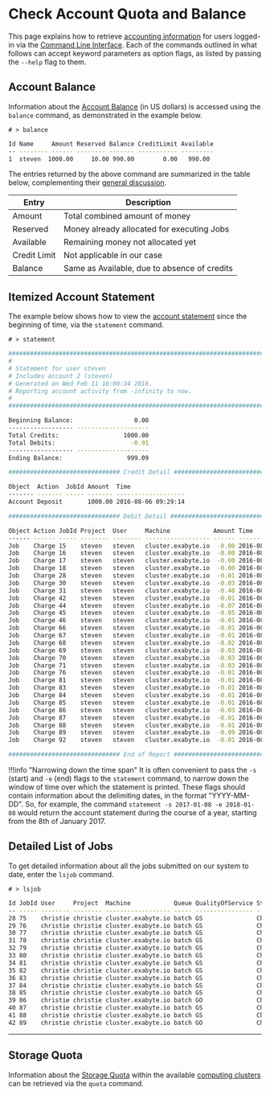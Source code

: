 # Check Account Quota and Balance

This page explains how to retrieve [accounting information](../../accounts/overview.md) for users logged-in via the [Command Line Interface](../overview.md). Each of the commands outlined in what follows can accept keyword parameters as option flags, as listed by passing the `--help` flag to them.


## Account Balance

Information about the [Account Balance](../../accounts/balance.md) (in US dollars) is accessed using the `balance` command, as demonstrated in the example below.

`# > balance`

```bash
Id Name     Amount Reserved Balance CreditLimit Available
-- -------- ------ -------- ------- ----------- ---------
1  steven  1000.00     10.00 990.00        0.00   990.00
```

The entries returned by the above command are summarized in the table below, complementing their [general discussion](../../accounts/balance.md).

| Entry | Description |
|------|---------|
| Amount | Total combined amount of money |
| Reserved | Money already allocated for executing Jobs |
| Available | Remaining money not allocated yet |
| Credit Limit | Not applicable in our case |
| Balance | Same as Available, due to absence of credits | 


## Itemized Account Statement

The example below shows how to view the [account statement](../../accounts/payments-charges.md) since the beginning of time, via the `statement` command.

`# > statement`

```bash
################################################################################
#
# Statement for user steven
# Includes account 2 (steven)
# Generated on Wed Feb 11 16:00:34 2016.
# Reporting account activity from -infinity to now.
#
################################################################################

Beginning Balance:                 0.00
------------------ --------------------
Total Credits:                  1000.00
Total Debits:                     -0.91
------------------ --------------------
Ending Balance:                  999.09

############################### Credit Detail ##################################

Object  Action  JobId Amount  Time
------- ------- ----- ------- -------------------
Account Deposit       1000.00 2016-08-06 09:29:14

############################### Debit Detail ###################################

Object Action JobId Project  User     Machine            Amount Time
------ ------ ----- -------- -------- ------------------ ------ -------------------
Job    Charge 15    steven   steven   cluster.exabyte.io  -0.00 2016-08-08 04:09:51
Job    Charge 16    steven   steven   cluster.exabyte.io  -0.00 2016-08-08 04:10:35
Job    Charge 17    steven   steven   cluster.exabyte.io  -0.00 2016-08-08 04:28:08
Job    Charge 18    steven   steven   cluster.exabyte.io  -0.00 2016-08-08 04:28:21
Job    Charge 28    steven   steven   cluster.exabyte.io  -0.01 2016-08-08 06:48:42
Job    Charge 30    steven   steven   cluster.exabyte.io  -0.03 2016-08-08 09:53:29
Job    Charge 31    steven   steven   cluster.exabyte.io  -0.40 2016-08-08 12:25:53
Job    Charge 42    steven   steven   cluster.exabyte.io  -0.01 2016-08-09 14:13:29
Job    Charge 44    steven   steven   cluster.exabyte.io  -0.07 2016-08-09 14:21:25
Job    Charge 45    steven   steven   cluster.exabyte.io  -0.05 2016-08-09 14:23:33
Job    Charge 46    steven   steven   cluster.exabyte.io  -0.01 2016-08-09 14:28:13
Job    Charge 66    steven   steven   cluster.exabyte.io  -0.01 2016-08-10 08:46:56
Job    Charge 67    steven   steven   cluster.exabyte.io  -0.01 2016-08-10 08:50:09
Job    Charge 68    steven   steven   cluster.exabyte.io  -0.02 2016-08-10 08:53:15
Job    Charge 69    steven   steven   cluster.exabyte.io  -0.03 2016-08-10 09:02:38
Job    Charge 70    steven   steven   cluster.exabyte.io  -0.03 2016-08-10 09:33:31
Job    Charge 71    steven   steven   cluster.exabyte.io  -0.03 2016-08-10 12:00:42
Job    Charge 76    steven   steven   cluster.exabyte.io  -0.01 2016-08-11 01:41:50
Job    Charge 81    steven   steven   cluster.exabyte.io  -0.01 2016-08-11 02:28:48
Job    Charge 83    steven   steven   cluster.exabyte.io  -0.01 2016-08-11 03:54:15
Job    Charge 84    steven   steven   cluster.exabyte.io  -0.01 2016-08-11 03:56:04
Job    Charge 85    steven   steven   cluster.exabyte.io  -0.01 2016-08-11 03:58:12
Job    Charge 86    steven   steven   cluster.exabyte.io  -0.03 2016-08-11 05:34:53
Job    Charge 87    steven   steven   cluster.exabyte.io  -0.01 2016-08-11 05:44:15
Job    Charge 88    steven   steven   cluster.exabyte.io  -0.01 2016-08-11 06:56:45
Job    Charge 89    steven   steven   cluster.exabyte.io  -0.09 2016-08-11 07:01:45
Job    Charge 92    steven   steven   cluster.exabyte.io  -0.01 2016-08-11 11:57:44

############################### End of Report ##################################

```

!!!info "Narrowing down the time span"
    It is often convenient to pass the `-s` (start) and `-e` (end) flags to the `statement` command, to narrow down the window of time over which the statement is printed. These flags should contain information about the delimiting dates, in the format "YYYY-MM-DD". So, for example, the command `statement -s 2017-01-08 -e 2018-01-08` would return the account statement during the course of a year, starting from the 8th of January 2017. 


## Detailed List of Jobs

To get detailed information about all the jobs submitted on our system to date, enter the `lsjob` command.

`# > lsjob`

```bash
Id JobId User     Project  Machine            Queue QualityOfService Stage   Charge Processors Nodes WallDuration StartTime           EndTime             Description
-- ----- -------- -------- ------------------ ----- ---------------- ------- ------ ---------- ----- ------------ ------------------- ------------------- -----------
28 75    christie christie cluster.exabyte.io batch GS               Charge    0.00 8                109          2016-08-11 01:36:58 2016-08-11 01:38:47
29 76    christie christie cluster.exabyte.io batch GS               Charge    0.01 16               71           2016-08-11 01:40:38 2016-08-11 01:41:49
30 77    christie christie cluster.exabyte.io batch GS               Charge    0.00 16               6            2016-08-11 02:24:38 2016-08-11 02:24:44
31 78    christie christie cluster.exabyte.io batch GS               Charge    0.00 16               5            2016-08-11 02:25:41 2016-08-11 02:25:46
32 79    christie christie cluster.exabyte.io batch GS               Charge    0.00 16               6            2016-08-11 02:25:57 2016-08-11 02:26:03
33 80    christie christie cluster.exabyte.io batch GS               Charge    0.00 16               6            2016-08-11 02:26:22 2016-08-11 02:26:28
34 81    christie christie cluster.exabyte.io batch GS               Charge    0.01 16               70           2016-08-11 02:27:37 2016-08-11 02:28:47
35 82    christie christie cluster.exabyte.io batch GS               Charge    0.00 16               6            2016-08-11 03:28:55 2016-08-11 03:29:01
36 83    christie christie cluster.exabyte.io batch GS               Charge    0.01 16               75           2016-08-11 03:52:59 2016-08-11 03:54:14
37 84    christie christie cluster.exabyte.io batch GS               Charge    0.01 16               72           2016-08-11 03:54:51 2016-08-11 03:56:03
38 85    christie christie cluster.exabyte.io batch GS               Charge    0.01 16               69           2016-08-11 03:57:02 2016-08-11 03:58:11
39 86    christie christie cluster.exabyte.io batch GO               Charge    0.03 16               72           2016-08-11 05:33:39 2016-08-11 05:34:51
40 87    christie christie cluster.exabyte.io batch GS               Charge    0.01 16               71           2016-08-11 05:43:03 2016-08-11 05:44:14
41 88    christie christie cluster.exabyte.io batch GS               Charge    0.01 16               70           2016-08-11 06:55:34 2016-08-11 06:56:44
42 89    christie christie cluster.exabyte.io batch GO               Charge    0.09 32               96           2016-08-11 07:00:08 2016-08-11 07:01:44
```

---

## Storage Quota

Information about the [Storage Quota](../../accounts/quota.md) within the available [computing clusters](../../infrastructure/clusters/overview.md) can be retrieved via the `quota` command.

<!-- TODO:
Wait for Mohammed to fix this command to show example of output
-->
